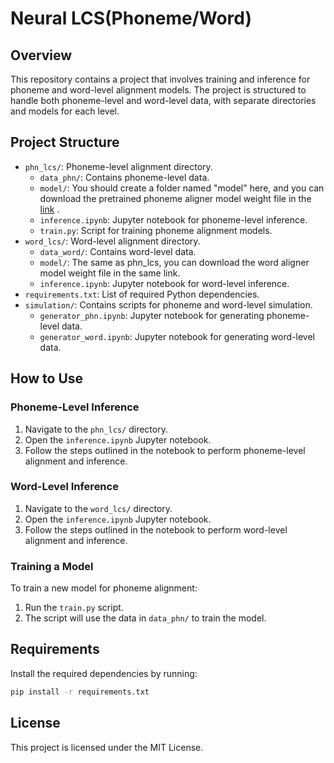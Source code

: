 # Neural LCS(Phoneme/Word)

## Overview
This repository contains a project that involves training and inference for phoneme and word-level alignment models. The project is structured to handle both phoneme-level and word-level data, with separate directories and models for each level.

## Project Structure

- `phn_lcs/`: Phoneme-level alignment directory.
  - `data_phn/`: Contains phoneme-level data.
  - `model/`: You should create a folder named "model" here, and you can download the pretrained phoneme aligner model weight file in the [link](https://drive.google.com/drive/folders/1u94UGi1TQfS3E4Cvd2-HqK-TE7K0IM-N) .
  - `inference.ipynb`: Jupyter notebook for phoneme-level inference.
  - `train.py`: Script for training phoneme alignment models.
- `word_lcs/`: Word-level alignment directory.
  - `data_word/`: Contains word-level data.
  - `model/`: The same as phn_lcs, you can download the word aligner model weight file in the same link.
  - `inference.ipynb`: Jupyter notebook for word-level inference.
- `requirements.txt`: List of required Python dependencies.
- `simulation/`: Contains scripts for phoneme and word-level simulation.
  - `generator_phn.ipynb`: Jupyter notebook for generating phoneme-level data.
  - `generator_word.ipynb`: Jupyter notebook for generating word-level data.

## How to Use

### Phoneme-Level Inference

1. Navigate to the `phn_lcs/` directory.
2. Open the `inference.ipynb` Jupyter notebook.
3. Follow the steps outlined in the notebook to perform phoneme-level alignment and inference.


### Word-Level Inference

1. Navigate to the `word_lcs/` directory.
2. Open the `inference.ipynb` Jupyter notebook.
3. Follow the steps outlined in the notebook to perform word-level alignment and inference.

### Training a Model

To train a new model for phoneme alignment:
1. Run the `train.py` script.
2. The script will use the data in `data_phn/` to train the model.

## Requirements

Install the required dependencies by running:

```bash
pip install -r requirements.txt
```

## License

This project is licensed under the MIT License.